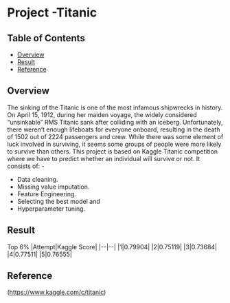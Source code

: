 
# Project -Titanic 

## Table of Contents
- [Overview](#Overview)
- [Result](#Result)
- [Reference](#Reference)

## Overview
The sinking of the Titanic is one of the most infamous shipwrecks in history.
On April 15, 1912, during her maiden voyage, the widely considered “unsinkable” RMS Titanic sank after colliding with an iceberg. Unfortunately, there weren’t enough lifeboats for everyone onboard, resulting in the death of 1502 out of 2224 passengers and crew.
While there was some element of luck involved in surviving, it seems some groups of people were more likely to survive than others.
This project is based on Kaggle Titanic competition where we have to predict whether an individual will survive or not. It consists of: -
- Data cleaning.
- Missing value imputation.
- Feature Engineering.
- Selecting the best model and
- Hyperparameter tuning.


## Result
Top 6%
|Attempt|Kaggle Score|
|--|--|
|1|0.79904|
|2|0.75119|
|3|0.73684|
|4|0.77511|
|5|0.76555|


## Reference
(https://www.kaggle.com/c/titanic)
